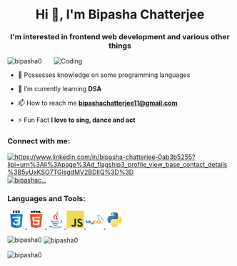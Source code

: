 <h1 align="center">Hi 👋, I'm Bipasha Chatterjee</h1>
<h3 align="center">I'm interested in frontend web development and various other things</h3>
<img align="right" alt="Coding" width=400 src="https://media.tenor.com/y2JXkY1pXkwAAAAM/cat-computer.gif">

<p align="left"> <img src="https://komarev.com/ghpvc/?username=bipasha0&label=Profile%20views&color=0e75b6&style=flat" alt="bipasha0" /> </p>

- 📝 Possesses knowledge on some programming languages

- 🌱 I’m currently learning **DSA**

- 📫 How to reach me **bipashachatterjee11@gmail.com**

- ⚡ Fun Fact **I love to sing, dance and act**

<h3 align="left">Connect with me:</h3>
<p align="left">
<a href="https://www.linkedin.com/in/bipasha-chatterjee-0ab3b5255?lipi=urn%3Ali%3Apage%3Ad_flagship3_profile_view_base_contact_details%3B5yUxKSO7TGisgdMV2BDIlQ%3D%3D" target="blank"><img align="center" src="https://raw.githubusercontent.com/rahuldkjain/github-profile-readme-generator/master/src/images/icons/Social/linked-in-alt.svg" alt="https://www.linkedin.com/in/bipasha-chatterjee-0ab3b5255?lipi=urn%3Ali%3Apage%3Ad_flagship3_profile_view_base_contact_details%3B5yUxKSO7TGisgdMV2BDIlQ%3D%3D" height="30" width="40" /></a>
<a href="https://instagram.com/bipashac._" target="blank"><img align="center" src="https://raw.githubusercontent.com/rahuldkjain/github-profile-readme-generator/master/src/images/icons/Social/instagram.svg" alt="bipashac._" height="30" width="40" /></a>
</p>

<h3 align="left">Languages and Tools:</h3>
<p align="left"> <a href="https://www.w3schools.com/css/" target="_blank" rel="noreferrer"> <img src="https://raw.githubusercontent.com/devicons/devicon/master/icons/css3/css3-original-wordmark.svg" alt="css3" width="40" height="40"/> </a> <a href="https://www.w3.org/html/" target="_blank" rel="noreferrer"> <img src="https://raw.githubusercontent.com/devicons/devicon/master/icons/html5/html5-original-wordmark.svg" alt="html5" width="40" height="40"/> </a> <a href="https://www.java.com" target="_blank" rel="noreferrer"> <img src="https://raw.githubusercontent.com/devicons/devicon/master/icons/java/java-original.svg" alt="java" width="40" height="40"/> </a> <a href="https://developer.mozilla.org/en-US/docs/Web/JavaScript" target="_blank" rel="noreferrer"> <img src="https://raw.githubusercontent.com/devicons/devicon/master/icons/javascript/javascript-original.svg" alt="javascript" width="40" height="40"/> </a> <a href="https://www.mysql.com/" target="_blank" rel="noreferrer"> <img src="https://raw.githubusercontent.com/devicons/devicon/master/icons/mysql/mysql-original-wordmark.svg" alt="mysql" width="40" height="40"/> </a> <a href="https://www.python.org" target="_blank" rel="noreferrer"> <img src="https://raw.githubusercontent.com/devicons/devicon/master/icons/python/python-original.svg" alt="python" width="40" height="40"/> </a> </p>

<p><img align="left" src="https://github-readme-stats.vercel.app/api/top-langs?username=bipasha0&show_icons=true&locale=en&layout=compact" alt="bipasha0" /></p>

<p>&nbsp;<img align="center" src="https://github-readme-stats.vercel.app/api?username=bipasha0&show_icons=true&locale=en" alt="bipasha0" /></p>

<p><img align="center" src="https://github-readme-streak-stats.herokuapp.com/?user=bipasha0&" alt="bipasha0" /></p>
